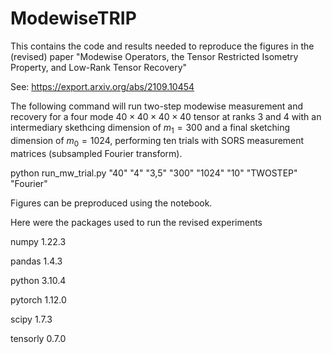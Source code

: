 # ModewiseTRIP

This contains the code and results needed to reproduce the figures in the (revised) paper "Modewise Operators, the Tensor Restricted Isometry Property, and Low-Rank Tensor Recovery"

See: https://export.arxiv.org/abs/2109.10454

The following command will run two-step modewise measurement and recovery for a four mode $40\times40\times40\times40$ tensor at ranks 3 and 4 with an intermediary skethcing dimension of $m_1 = 300$ and a final sketching dimension of $m_0 = 1024$, performing ten trials with SORS measurement matrices (subsampled Fourier transform).

python run_mw_trial.py "40" "4" "3,5" "300" "1024" "10" "TWOSTEP" "Fourier"

Figures can be preproduced using the notebook.

Here were the packages used to run the revised experiments


numpy 1.22.3

pandas 1.4.3

python 3.10.4 

pytorch 1.12.0

scipy 1.7.3

tensorly 0.7.0
